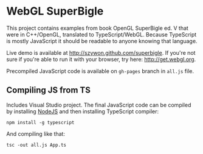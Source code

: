﻿# WebGL SuperBigle

This project contains examples from book OpenGL SuperBigle ed. V that were in C++/OpenGL, translated to TypeScript/WebGL. Because TypeScript is mostly JavaScript it should be readable to anyone knowing that language.

Live demo is available at <http://szywon.github.com/superbigle>. If you're not sure if you're able to run it with your browser, try here: <http://get.webgl.org>.

Precompiled JavaScript code is available on `gh-pages` branch in `all.js` file.

## Compiling JS from TS

Includes Visual Studio project. The final JavaScript code can be compiled by installing [NodeJS](http://nodejs.org) and then installing TypeScript compiler:

    npm install -g typescript

And compiling like that:

    tsc -out all.js App.ts
